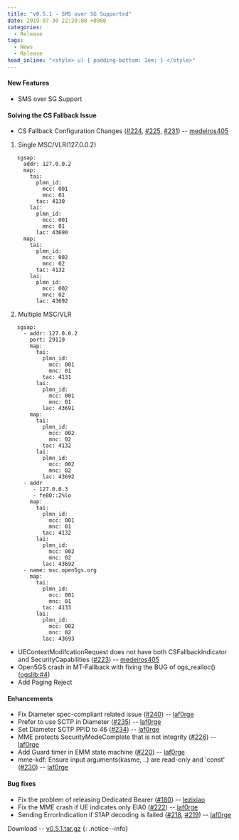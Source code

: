 ```yaml
---
title: "v0.5.1 - SMS over SG Supported"
date: 2019-07-30 22:20:00 +0900
categories:
  - Release
tags:
  - News
  - Release
head_inline: "<style> ul { padding-bottom: 1em; } </style>"
---
```


#### New Features
- SMS over SG Support

#### Solving the CS Fallback Issue
- CS Fallback Configuration Changes ([#224](https://github.com/open5gs/open5gs/issues/224), [#225](https://github.com/open5gs/open5gs/issues/225), [#231](https://github.com/open5gs/open5gs/issues/231)) -- [medeiros405](https://github.com/medeiros405)

1. Single MSC/VLR(127.0.0.2)
```
   sgsap:
     addr: 127.0.0.2
     map:
       tai:
         plmn_id:
           mcc: 001
           mnc: 01
         tac: 4130
       lai:
         plmn_id:
           mcc: 001
           mnc: 01
         lac: 43690
     map:
       tai:
         plmn_id:
           mcc: 002
           mnc: 02
         tac: 4132
       lai:
         plmn_id:
           mcc: 002
           mnc: 02
         lac: 43692
```         

2. Multiple MSC/VLR

```         
   sgsap:
     - addr: 127.0.0.2
       port: 29119
       map:
         tai:
           plmn_id:
             mcc: 001
             mnc: 01
           tac: 4131
         lai:
           plmn_id:
             mcc: 001
             mnc: 01
           lac: 43691
       map:
         tai:
           plmn_id:
             mcc: 002
             mnc: 02
           tac: 4132
         lai:
           plmn_id:
             mcc: 002
             mnc: 02
           lac: 43692
     - addr
        - 127.0.0.3
        - fe80::2%lo
       map:
         tai:
           plmn_id:
             mcc: 001
             mnc: 01
           tac: 4132
         lai:
           plmn_id:
             mcc: 002
             mnc: 02
           lac: 43692
     - name: msc.open5gs.org
       map:
         tai:
           plmn_id:
             mcc: 001
             mnc: 01
           tac: 4133
         lai:
           plmn_id:
             mcc: 002
             mnc: 02
           lac: 43693
```

- UEContextModifcationRequest does not have both CSFallbackIndicator and SecurityCapabilities ([#223](https://github.com/open5gs/open5gs/pull/223)) -- [medeiros405](https://github.com/medeiros405)
- Open5GS crash in MT-Fallback with fixing the BUG of ogs_realloc() ([ogslib:#4](https://github.com/open5gs/ogslib/issues/4))
- Add Paging Reject

#### Enhancements
- Fix Diameter spec-compliant related issue ([#240](https://github.com/open5gs/open5gs/pull/240)) -- [laf0rge](https://github.com/laf0rge)
- Prefer to use SCTP in Diameter ([#235](https://github.com/open5gs/open5gs/pull/235)) -- [laf0rge](https://github.com/laf0rge)
- Set Diameter SCTP PPID to 46 ([#234](https://github.com/open5gs/open5gs/issues/234)) -- [laf0rge](https://github.com/laf0rge)
- MME protects SecurityModeComplete that is not integrity ([#226](https://github.com/open5gs/open5gs/issues/226)) -- [laf0rge](https://github.com/laf0rge)
- Add Guard timer in EMM state machine ([#220](https://github.com/open5gs/open5gs/pull/220)) -- [laf0rge](https://github.com/laf0rge)
- mme-kdf: Ensure input arguments(kasme, ..) are read-only and 'const' ([#230](https://github.com/open5gs/open5gs/pull/230)) -- [laf0rge](https://github.com/laf0rge)


#### Bug fixes
- Fix the problem of releasing Dedicated Bearer ([#180](https://github.com/open5gs/open5gs/issues/180)) -- [lezixiao](https://github.com/lezixiao)
- Fix the MME crash if UE indicates only EIA0 ([#222](https://github.com/open5gs/open5gs/pull/222)) -- [laf0rge](https://github.com/laf0rge)
- Sending ErrorIndication if S1AP decoding is failed  ([#218](https://github.com/open5gs/open5gs/pull/218), [#219](https://github.com/open5gs/open5gs/pull/219)) -- [laf0rge](https://github.com/laf0rge)


Download -- [v0.5.1.tar.gz](https://github.com/open5gs/open5gs/archive/v0.5.1.tar.gz)
{: .notice--info}
